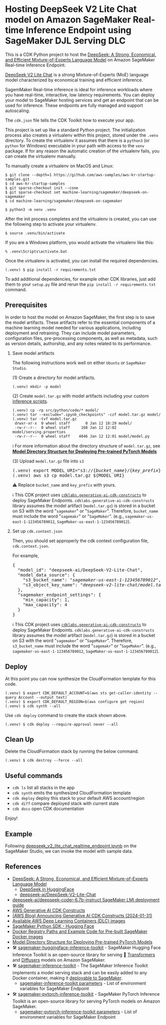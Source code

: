 # Hosting DeepSeek V2 Lite Chat model on Amazon SageMaker Real-time Inference Endpoint using SageMaker DJL Serving DLC

This is a CDK Python project to host the [DeepSeek: A Strong, Economical, and Efficient Mixture-of-Experts Language Model](https://www.deepseek.com/)
on Amazon SageMaker Real-time Inference Endpoint.

[DeepSeek V2 Lite Chat](https://huggingface.co/deepseek-ai/DeepSeek-V2-Lite-Chat) is a strong Mixture-of-Experts (MoE)
language model characterized by economical training and efficient inference.

SagemMaker Real-time inference is ideal for inference workloads where you have real-time, interactive, low latency requirements.
You can deploy your model to SageMaker hosting services and get an endpoint that can be used for inference.
These endpoints are fully managed and support autoscaling.

The `cdk.json` file tells the CDK Toolkit how to execute your app.

This project is set up like a standard Python project.  The initialization
process also creates a virtualenv within this project, stored under the `.venv`
directory.  To create the virtualenv it assumes that there is a `python3`
(or `python` for Windows) executable in your path with access to the `venv`
package. If for any reason the automatic creation of the virtualenv fails,
you can create the virtualenv manually.

To manually create a virtualenv on MacOS and Linux:

```
$ git clone --depth=1 https://github.com/aws-samples/aws-kr-startup-samples.git
$ cd aws-kr-startup-samples
$ git sparse-checkout init --cone
$ git sparse-checkout set machine-learning/sagemaker/deepseek-on-sagemaker
$ cd machine-learning/sagemaker/deepseek-on-sagemaker

$ python3 -m venv .venv
```

After the init process completes and the virtualenv is created, you can use the following
step to activate your virtualenv.

```
$ source .venv/bin/activate
```

If you are a Windows platform, you would activate the virtualenv like this:

```
% .venv\Scripts\activate.bat
```

Once the virtualenv is activated, you can install the required dependencies.

```
(.venv) $ pip install -r requirements.txt
```

To add additional dependencies, for example other CDK libraries, just add
them to your `setup.py` file and rerun the `pip install -r requirements.txt`
command.

## Prerequisites

In order to host the model on Amazon SageMaker, the first step is to save the model artifacts.
These artifacts refer to the essential components of a machine learning model needed for various applications,
including deployment and retraining.
They can include model parameters, configuration files, pre-processing components,
as well as metadata, such as version details, authorship, and any notes related to its performance.

1. Save model artifacts

   The following instructions work well on either `Ubuntu` or `SageMaker Studio`.

   (1) Create a directory for model artifacts.
   ```
   (.venv) mkdir -p model
   ```

   (2) Create `model.tar.gz` with model artifacts including your custom [inference scripts](./src/python/code/).
   ```
   (.venv) cp -rp src/python/code/* model/
   (.venv) tar --exclude=".ipynb_checkpoints" -czf model.tar.gz model/
   (.venv) tar -tvf model.tar.gz
    drwxr-xr-x  0 wheel staff       0 Jan 12 18:29 model/
    -rw-r--r--  0 wheel staff     168 Jan 12 12:02 model/serving.properties
    -rw-r--r--  0 wheel staff    4046 Jan 12 12:01 model/model.py
   ```

   :information_source: For more information about the directory structure of `model.tar.gz`, see [**Model Directory Structure for Deploying Pre-trained PyTorch Models**](https://sagemaker.readthedocs.io/en/stable/frameworks/pytorch/using_pytorch.html#model-directory-structure)

   (3) Upload `model.tar.gz` file into `s3`
   <pre>
   (.venv) export MODEL_URI="s3://{<i>bucket_name</i>}/{<i>key_prefix</i>}/model.tar.gz"
   (.venv) aws s3 cp model.tar.gz ${MODEL_URI}
   </pre>

   :warning: Replace `bucket_name` and `key_prefix` with yours.

   :information_source: This CDK project uses [`cdklabs.generative-ai-cdk-constructs`](https://awslabs.github.io/generative-ai-cdk-constructs/) to deploy SageMaker Endpoints. `cdklabs.generative-ai-cdk-constructs` library assumes the model artifact (`model.tar.gz`) is stored in a bucket on S3 with the word "`sagemaker`" or "`SageMaker`". Therefore, `bucket_name` must include the word "`sagemakr`" or "`SageMaker`". (e.g., `sagemaker-us-east-1-123456789012`, `SageMaker-us-east-1-123456789012`).

2. Set up `cdk.context.json`

   Then, you should set approperly the cdk context configuration file, `cdk.context.json`.

   For example,
   <pre>
   {
     "model_id": "deepseek-ai/DeepSeek-V2-Lite-Chat",
     "model_data_source": {
       "s3_bucket_name": "<i>sagemaker-us-east-1-123456789012</i>",
       "s3_object_key_name": "<i>deepseek-v2-lite-chat/model.tar.gz</i>"
     },
     "sagemaker_endpoint_settings": {
       "min_capacity": 1,
       "max_capacity": 4
     }
   }
   </pre>
   :information_source: This CDK project uses [`cdklabs.generative-ai-cdk-constructs`](https://awslabs.github.io/generative-ai-cdk-constructs/) to deploy SageMaker Endpoints. `cdklabs.generative-ai-cdk-constructs` library assumes the model artifact (`model.tar.gz`) is stored in a bucket on S3 with the word "`sagemaker`" or "`SageMaker`". Therefore, `s3_bucket_name` must include the word "`sagemakr`" or "`SageMaker`". (e.g., `sagemaker-us-east-1-123456789012`, `SageMaker-us-east-1-123456789012`).

## Deploy

At this point you can now synthesize the CloudFormation template for this code.

```
(.venv) $ export CDK_DEFAULT_ACCOUNT=$(aws sts get-caller-identity --query Account --output text)
(.venv) $ export CDK_DEFAULT_REGION=$(aws configure get region)
(.venv) $ cdk synth --all
```

Use `cdk deploy` command to create the stack shown above.

```
(.venv) $ cdk deploy --require-approval never --all
```

## Clean Up

Delete the CloudFormation stack by running the below command.

```
(.venv) $ cdk destroy --force --all
```

## Useful commands

 * `cdk ls`          list all stacks in the app
 * `cdk synth`       emits the synthesized CloudFormation template
 * `cdk deploy`      deploy this stack to your default AWS account/region
 * `cdk diff`        compare deployed stack with current state
 * `cdk docs`        open CDK documentation

Enjoy!

## Example

Following [deepseek_v2_lite_chat_realtime_endpoint.ipynb](src/notebook/deepseek_v2_lite_chat_realtime_endpoint.ipynb) on the SageMaker Studio, we can invoke the model with sample data.

## References

 * [DeepSeek: A Strong, Economical, and Efficient Mixture-of-Experts Language Model](https://www.deepseek.com/)
   * [DeepSeek in HuggingFace](https://huggingface.co/deepseek-ai)
   * [deepseek-ai/DeepSeek-V2-Lite-Chat](https://huggingface.co/deepseek-ai/DeepSeek-V2-Lite-Chat)
 * [deepseek-ai/deepseek-coder-6.7b-instruct SageMaker LMI deployment guide](https://github.com/aws-samples/llm_deploy_gcr/blob/main/sagemaker/deepseek_coder_6.7_instruct.ipynb)
 * [AWS Generative AI CDK Constructs](https://awslabs.github.io/generative-ai-cdk-constructs/)
 * [(AWS Blog) Announcing Generative AI CDK Constructs (2024-01-31)](https://aws.amazon.com/blogs/devops/announcing-generative-ai-cdk-constructs/)
 * [Available AWS Deep Learning Containers (DLC) images](https://github.com/aws/deep-learning-containers/blob/master/available_images.md)
 * [SageMaker Python SDK - Hugging Face](https://sagemaker.readthedocs.io/en/stable/frameworks/huggingface/index.html)
 * [Docker Registry Paths and Example Code for Pre-built SageMaker Docker images](https://docs.aws.amazon.com/sagemaker/latest/dg-ecr-paths/sagemaker-algo-docker-registry-paths.html)
 * [Model Directory Structure for Deploying Pre-trained PyTorch Models](https://sagemaker.readthedocs.io/en/stable/frameworks/pytorch/using_pytorch.html#model-directory-structure)
 * 🛠️ [sagemaker-huggingface-inference-toolkit](https://github.com/aws/sagemaker-huggingface-inference-toolkit) - SageMaker Hugging Face Inference Toolkit is an open-source library for serving 🤗 [Transformers](https://huggingface.co/docs/transformers/index) and [Diffusers](https://huggingface.co/docs/diffusers/index) models on Amazon SageMaker.
 * 🛠️ [sagemaker-inference-toolkit](https://github.com/aws/sagemaker-inference-toolkit) - The SageMaker Inference Toolkit implements a model serving stack and can be easily added to any Docker container, making it [deployable to SageMaker](https://aws.amazon.com/sagemaker/deploy/).
   * [sagemaker-inference-toolkit parameters](https://github.com/aws/sagemaker-inference-toolkit/blob/master/src/sagemaker_inference/parameters.py) - List of environment variables for SageMaker Endpoint
 * 🛠️ [sagemaker-pytorch-inference-toolkit](https://github.com/aws/sagemaker-pytorch-inference-toolkit) - SageMaker PyTorch Inference Toolkit is an open-source library for serving PyTorch models on Amazon SageMaker.
   * [sagemaker-pytorch-inference-toolkit parameters](https://github.com/aws/sagemaker-pytorch-inference-toolkit/blob/master/src/sagemaker_pytorch_serving_container/ts_parameters.py) - List of environment variables for SageMaker Endpoint